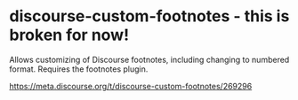 # discourse-custom-footnotes - this is broken for now! 
Allows customizing of Discourse footnotes, including changing to numbered format.  Requires the footnotes plugin.

https://meta.discourse.org/t/discourse-custom-footnotes/269296
